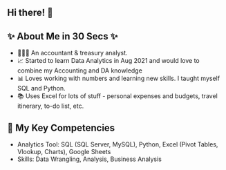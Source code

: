 ## Hi there! 👋

## ✨ About Me in 30 Secs ✨

- 👩🏻‍💻 An accountant & treasury analyst.
- 📈 Started to learn Data Analytics in Aug 2021 and would love to combine my Accounting and DA knowledge
- 📊 Loves working with numbers and learning new skills. I taught myself SQL and Python.
- 📚 Uses Excel for lots of stuff - personal expenses and budgets, travel itinerary, to-do list, etc.

## 🔐 My Key Competencies

- Analytics Tool: SQL (SQL Server, MySQL), Python, Excel (Pivot Tables, Vlookup, Charts), Google Sheets
- Skills: Data Wrangling, Analysis, Business Analysis

<!--
**enguyen007/enguyen007** is a ✨ _special_ ✨ repository because its `README.md` (this file) appears on your GitHub profile.

Here are some ideas to get you started:

- 🔭 I’m currently working on ...
- 🌱 I’m currently learning ...
- 👯 I’m looking to collaborate on ...
- 🤔 I’m looking for help with ...
- 💬 Ask me about ...
- 📫 How to reach me: ...
- 😄 Pronouns: ...
- ⚡ Fun fact: ...
-->
